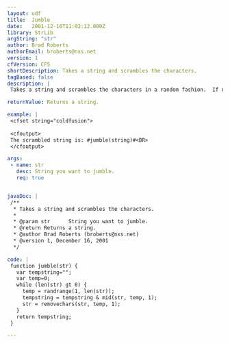 ```yaml
---
layout: udf
title:  Jumble
date:   2001-12-16T11:02:12.000Z
library: StrLib
argString: "str"
author: Brad Roberts
authorEmail: broberts@nxs.net
version: 1
cfVersion: CF5
shortDescription: Takes a string and scrambles the characters.
tagBased: false
description: |
 Takes a string and scrambles the characters in a random fashion.  If no string is given, it scrambles the default string (numbers 1-10).

returnValue: Returns a string.

example: |
 <cfset string="coldfusion">
 
 <cfoutput>
 The scrambled string is: #jumble(string)#<BR>
 </cfoutput>

args:
 - name: str
   desc: String you want to jumble.
   req: true


javaDoc: |
 /**
  * Takes a string and scrambles the characters.
  * 
  * @param str      String you want to jumble. 
  * @return Returns a string. 
  * @author Brad Roberts (broberts@nxs.net) 
  * @version 1, December 16, 2001 
  */

code: |
 function jumble(str) {
   var tempstring=""; 
   var temp=0;
   while (len(str) gt 0) {
     temp = randrange(1, len(str));
     tempstring = tempstring & mid(str, temp, 1);
     str = removechars(str, temp, 1);
   }
   return tempstring;
 }

---
```


